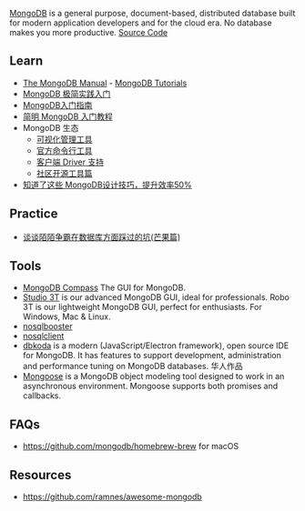 [MongoDB](https://www.mongodb.com/) is a general purpose, document-based, distributed database built for modern application developers and for the cloud era. No database makes you more productive. [Source Code](https://github.com/mongodb/mongo)



## Learn
- [The MongoDB Manual](https://docs.mongodb.com/manual/) - [MongoDB Tutorials](https://docs.mongodb.com/manual/tutorial/)
- [MongoDB 极简实践入门](https://github.com/StevenSLXie/Tutorials-for-Web-Developers/blob/master/MongoDB%20%E6%9E%81%E7%AE%80%E5%AE%9E%E8%B7%B5%E5%85%A5%E9%97%A8.md)
- [MongoDB入门指南](http://jockchou.gitbooks.io/getting-started-with-mongodb/content/)
- [简明 MongoDB 入门教程](https://segmentfault.com/a/1190000010556670#comment-area)
- MongoDB 生态
  - [可视化管理工具](https://yq.aliyun.com/articles/65161?spm=5176.8091938.0.0.oAHbxp)
  - [官方命令行工具](https://yq.aliyun.com/articles/65105)
  - [客户端 Driver 支持](https://yq.aliyun.com/articles/65109)
  - [社区开源工具篇](https://yq.aliyun.com/articles/69195)
- [知道了这些 MongoDB设计技巧，提升效率50%](https://juejin.im/post/5dae6fb3f265da5baa5b12ec)



## Practice
- [谈谈陌陌争霸在数据库方面踩过的坑(芒果篇)](https://blog.codingnow.com/2014/03/mmzb_mongodb.html)



## Tools
- [MongoDB Compass](https://github.com/mongodb-js/compass/) The GUI for MongoDB. 
- [Studio 3T](https://github.com/Studio3T) is our advanced MongoDB GUI, ideal for professionals. Robo 3T is our lightweight MongoDB GUI, perfect for enthusiasts. For Windows, Mac & Linux.
- [nosqlbooster](https://nosqlbooster.com/home)
- [nosqlclient](https://github.com/nosqlclient/nosqlclient)
- [dbkoda](https://github.com/SouthbankSoftware/dbkoda) is a modern (JavaScript/Electron framework), open source IDE for MongoDB. It has features to support development, administration and performance tuning on MongoDB databases. 华人作品
- [Mongoose](https://github.com/Automattic/mongoose) is a MongoDB object modeling tool designed to work in an asynchronous environment. Mongoose supports both promises and callbacks.



## FAQs
- https://github.com/mongodb/homebrew-brew for macOS



## Resources
- https://github.com/ramnes/awesome-mongodb

